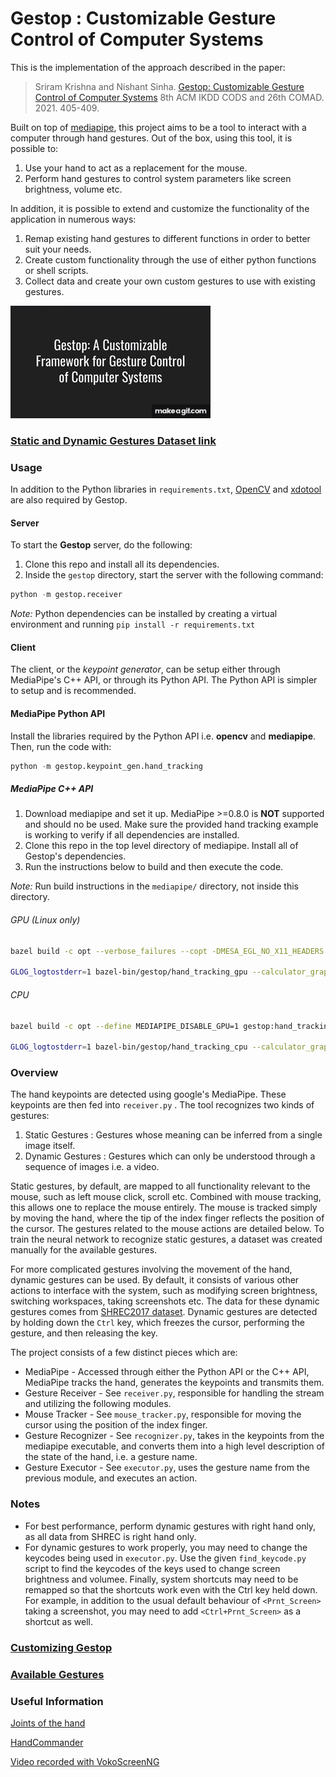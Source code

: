# Gestop : Customizable Gesture Control of Computer Systems

This is the implementation of the approach described in the paper:
> Sriram Krishna and Nishant Sinha. [Gestop: Customizable Gesture Control of Computer Systems](https://arxiv.org/abs/2010.13197) 8th ACM IKDD CODS and 26th COMAD. 2021. 405-409.

Built on top of [mediapipe](https://github.com/google/mediapipe), this project aims to be a tool to interact with a computer through hand gestures. Out of the box, using this tool, it is possible to:

1. Use your hand to act as a replacement for the mouse.
2. Perform hand gestures to control system parameters like screen brightness, volume etc.

In addition, it is possible to extend and customize the functionality of the application in numerous ways:

1. Remap existing hand gestures to different functions in order to better suit your needs.
2. Create custom functionality through the use of either python functions or shell scripts.
3. Collect data and create your own custom gestures to use with existing gestures. 

[![Demo video link](images/gestop.gif)](https://www.youtube.com/watch?v=K2UkIjK7BTI&t=19s)

### [Static and Dynamic Gestures Dataset link](https://drive.google.com/drive/folders/1zMFQVKvpAhU-EKGxQNyFXKTu1TgBH23L?usp=sharing)

### Usage

In addition to the Python libraries in `requirements.txt`, [OpenCV](https://opencv.org/) and [xdotool](https://github.com/jordansissel/xdotool) are also required by Gestop.

#### Server

To start the **Gestop** server, do the following:

1. Clone this repo and install all its dependencies.
2. Inside the `gestop` directory, start the server with the following command:

``` python
python -m gestop.receiver
```

*Note:* Python dependencies can be installed by creating a virtual environment and running `pip install -r requirements.txt`

#### Client

The client, or the *keypoint generator*, can be setup either through MediaPipe's C++ API, or through its Python API. The Python API is simpler to setup and is recommended.

#### MediaPipe Python API

Install the libraries required by the Python API i.e. **opencv** and **mediapipe**. Then, run the code with:

``` python
python -m gestop.keypoint_gen.hand_tracking
```

##### MediaPipe C++ API

1. Download mediapipe and set it up. MediaPipe >=0.8.0 is **NOT** supported and should no be used. Make sure the provided hand tracking example is working to verify if all dependencies are installed.
2. Clone this repo in the top level directory of mediapipe. Install all of Gestop's dependencies.
3. Run the instructions below to build and then execute the code. 

*Note:* Run build instructions in the `mediapipe/` directory, not inside this directory.

###### GPU (Linux only)
``` sh
bazel build -c opt --verbose_failures --copt -DMESA_EGL_NO_X11_HEADERS --copt -DEGL_NO_X11 gestop:hand_tracking_gpu

GLOG_logtostderr=1 bazel-bin/gestop/hand_tracking_gpu --calculator_graph_config_file=gestop/gestop/keypoint_gen/hand_tracking_desktop_live.pbtxt
```

###### CPU
``` sh
bazel build -c opt --define MEDIAPIPE_DISABLE_GPU=1 gestop:hand_tracking_cpu

GLOG_logtostderr=1 bazel-bin/gestop/hand_tracking_cpu --calculator_graph_config_file=gestop/keypoint_gen/hand_tracking_desktop_live.pbtxt
```

### Overview

The hand keypoints are detected using google's MediaPipe. These keypoints are then fed into `receiver.py` . The tool recognizes two kinds of gestures:

1. Static Gestures : Gestures whose meaning can be inferred from a single image itself.
2. Dynamic Gestures : Gestures which can only be understood through a sequence of images i.e. a video.

Static gestures, by default, are mapped to all functionality relevant to the mouse, such as left mouse click, scroll etc. Combined with mouse tracking, this allows one to replace the mouse entirely. The mouse is tracked simply by moving the hand, where the tip of the index finger reflects the position of the cursor. The gestures related to the mouse actions are detailed below. To train the neural network to recognize static gestures, a dataset was created manually for the available gestures.

For more complicated gestures involving the movement of the hand, dynamic gestures can be used. By default, it consists of various other actions to interface with the system, such as modifying screen brightness, switching workspaces, taking screenshots etc. The data for these dynamic gestures comes from [SHREC2017 dataset](http://www-rech.telecom-lille.fr/shrec2017-hand/). Dynamic gestures are detected by holding down the `Ctrl` key, which freezes the cursor, performing the gesture, and then releasing the key.

The project consists of a few distinct pieces which are:

* MediaPipe - Accessed through either the Python API or the C++ API, MediaPipe tracks the hand, generates the keypoints and transmits them.
* Gesture Receiver - See `receiver.py`, responsible for handling the stream and utilizing the following modules.
* Mouse Tracker - See `mouse_tracker.py`, responsible for moving the cursor using the position of the index finger.
* Gesture Recognizer - See `recognizer.py`, takes in the keypoints from the mediapipe executable, and converts them into a high level description of the state of the hand, i.e. a gesture name.
* Gesture Executor - See `executor.py`, uses the gesture name from the previous module, and executes an action.

### Notes

* For best performance, perform dynamic gestures with right hand only, as all data from SHREC is right hand only.
* For dynamic gestures to work properly, you may need to change the keycodes being used in `executor.py`. Use the given `find_keycode.py` script to find the keycodes of the keys used to change screen brightness and volumee. Finally, system shortcuts may need to be remapped so that the shortcuts work even with the Ctrl key held down. For example, in addition to the usual default behaviour of `<Prnt_Screen>` taking a screenshot, you may need to add `<Ctrl+Prnt_Screen>` as a shortcut as well. 

### [Customizing Gestop](CUSTOMIZATION.md)

### [Available Gestures](GESTURES.md)

### Useful Information

[Joints of the hand](https://en.wikipedia.org/wiki/Interphalangeal_joints_of_the_hand)

[HandCommander](https://www.deuxexsilicon.com/handcommander/)

[Video recorded with VokoScreenNG](https://github.com/vkohaupt/vokoscreenNG)
